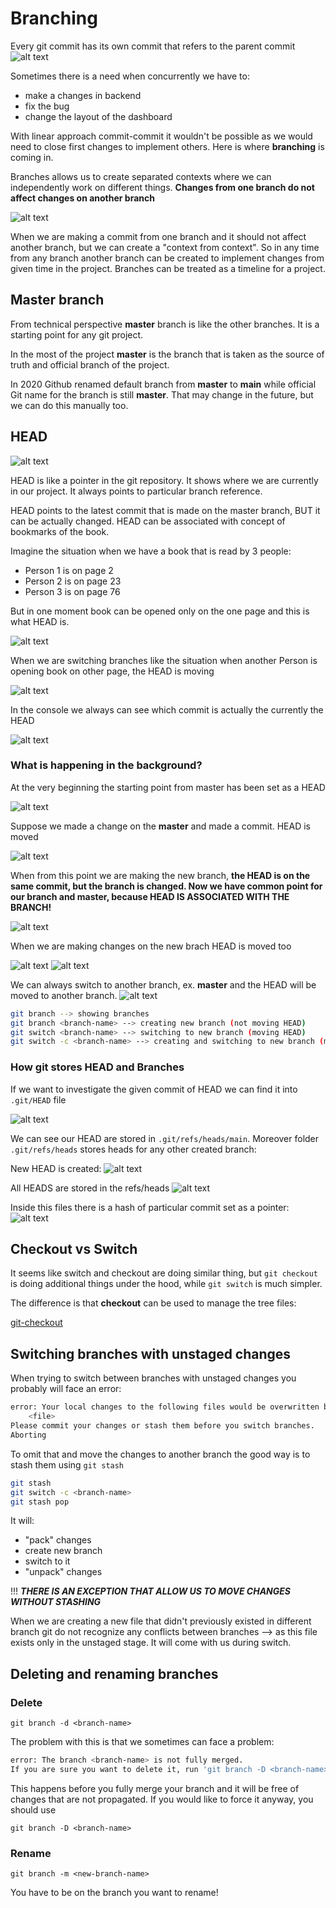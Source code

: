 # Branching

Every git commit has its own commit that refers to the parent commit
![alt text](./screenshots/image_04_01.png)

Sometimes there is a need when concurrently we have to:

* make a changes in backend
* fix the bug
* change the layout of the dashboard

With linear approach commit-commit it wouldn't be possible as we would need to close first changes to implement others. Here is where **branching** is coming in.

Branches allows us to create separated contexts where we can independently work on different things. **Changes from one branch do not affect changes on another branch**

![alt text](./screenshots/image_04_02.png)

When we are making a commit from one branch and it should not affect another branch, but we can create a "context from context". So in any time from any branch another branch can be created to implement changes from given time in the project. Branches can be treated as a timeline for a project.

## Master branch

From technical perspective **master** branch is like the other branches. It is a starting point for any git project.

In the most of the project **master** is the branch that is taken as the source of truth and official branch of the project.

In 2020 Github renamed default branch from **master** to **main** while official Git name for the branch is still **master**. That may change in the future, but we can do this manually too.

## HEAD

![alt text](./screenshots/image_04_03.png)

HEAD is like a pointer in the git repository. It shows where we are currently in our project. It always points to particular branch reference.

HEAD points to the latest commit that is made on the master branch, BUT it can be actually changed. HEAD can be associated with concept of bookmarks of the book.

Imagine the situation when we have a book that is read by 3 people:

* Person 1 is on page 2
* Person 2 is on page 23
* Person 3 is on page 76

But in one moment book can be opened only on the one page and this is what HEAD is.

![alt text](./screenshots/image_04_04.png)

When we are switching branches like the situation when another Person is opening book on other page, the HEAD is moving

![alt text](./screenshots/image_04_05.png)

In the console we always can see which commit is actually the currently the HEAD

![alt text](./screenshots/image_04_06.png)

### What is happening in the background?

At the very beginning the starting point from master has been set as a HEAD

![alt text](./screenshots/image_04_07.png)

Suppose we made a change on the **master** and made a commit. HEAD is moved

![alt text](./screenshots/image_04_08.png)

When from this point we are making the new branch, **the HEAD is on the same commit, but the branch is changed. Now we have common point for our branch and master, because HEAD IS ASSOCIATED WITH THE BRANCH!**

![alt text](./screenshots/image_04_09.png)

When we are making changes on the new brach HEAD is moved too

![alt text](./screenshots/image_04_10.png)
![alt text](./screenshots/image_04_11.png)

We can always switch to another branch, ex. **master** and the HEAD will be moved to another branch.
![alt text](./screenshots/image_04_12.png)

```bash
git branch --> showing branches
git branch <branch-name> --> creating new branch (not moving HEAD)
git switch <branch-name> --> switching to new branch (moving HEAD)
git switch -c <branch-name> --> creating and switching to new branch (moving HEAD)
```

### How git stores HEAD and Branches

If we want to investigate the given commit of HEAD we can find it into `.git/HEAD` file

![alt text](./screenshots/image_04_13.png)

We can see our HEAD are stored in `.git/refs/heads/main`. Moreover folder `.git/refs/heads` stores heads for any other created branch:

New HEAD is created:
![alt text](./screenshots/image_04_14.png)

All HEADS are stored in the refs/heads
![alt text](./screenshots/image_04_15.png)

Inside this files there is a hash of particular commit set as a pointer:
![alt text](./screenshots/image_04_16.png)

## Checkout vs Switch

It seems like switch and checkout are doing similar thing, but `git checkout` is doing additional things under the hood, while `git switch` is much simpler.

The difference is that **checkout** can be used to manage the tree files:

[git-checkout](https://git-scm.com/docs/git-checkout)

## Switching branches with unstaged changes

When trying to switch between branches with unstaged changes you probably will face an error:

```bash
error: Your local changes to the following files would be overwritten by checkout:
    <file>
Please commit your changes or stash them before you switch branches.
Aborting
```

To omit that and move the changes to another branch the good way is to stash them using `git stash`

```bash
git stash
git switch -c <branch-name>
git stash pop
```

It will:

* "pack" changes
* create new branch
* switch to it
* "unpack" changes

!!! ***THERE IS AN EXCEPTION THAT ALLOW US TO MOVE CHANGES WITHOUT STASHING***

When we are creating a new file that didn't previously existed in different branch git do not recognize any conflicts between branches --> as this file exists only in the unstaged stage. It will come with us during switch.

## Deleting and renaming branches

### Delete

`git branch -d <branch-name>`

The problem with this is that we sometimes can face a problem:

```bash
error: The branch <branch-name> is not fully merged.
If you are sure you want to delete it, run 'git branch -D <branch-name>'
```

This happens before you fully merge your branch and it will be free of changes that are not propagated. If you would like to force it anyway, you should use

`git branch -D <branch-name>`

### Rename

`git branch -m <new-branch-name>`

You have to be on the branch you want to rename!
